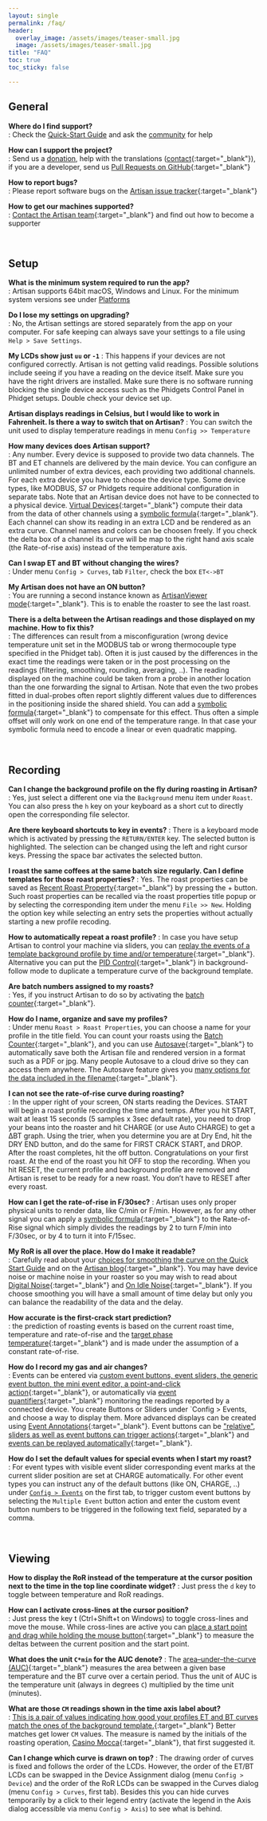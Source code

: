 ```yaml
---
layout: single
permalink: /faq/
header:
  overlay_image: /assets/images/teaser-small.jpg
  image: /assets/images/teaser-small.jpg
title: "FAQ"
toc: true
toc_sticky: false

---
```


## General


**Where do I find support?**  
: Check the [Quick-Start Guide](/docs/quick-start-guide/) and ask the [community](/docs/community/) for help

**How can I support the project?**  
: Send us a [donation](/donate/), help with the translations ([contact](https://artisan-roasterscope.blogspot.com/p/contact-me.html){:target="_blank"}), if you are a developer, send us [Pull Requests on GitHub](https://github.com/artisan-roaster-scope/artisan/pulls){:target="_blank"}

**How to report bugs?**  
: Please report software bugs on the [Artisan issue tracker](https://github.com/artisan-roaster-scope/artisan/issues){:target="_blank"}

**How to get our machines supported?**  
: [Contact the Artisan team](https://artisan-roasterscope.blogspot.com/p/contact-me.html){:target="_blank"} and find out how to become a supporter

<br>


## Setup


**What is the minimum system required to run the app?**  
: Artisan supports 64bit macOS, Windows and Linux. For the minimum system versions see under [Platforms](/about/)

**Do I lose my settings on upgrading?**  
: No, the Artisan settings are stored separately from the app on your computer.  For safe keeping can always save your settings to a file using `Help > Save Settings`.

**My LCDs show just `uu` or `-1`**
: This happens if your devices are not configured correctly.  Artisan is not getting valid readings.  Possible solutions include seeing if you have a reading on the device itself.  Make sure you have the right drivers are installed.  Make sure there is no software running blocking the single device access such as the Phidgets Control Panel in Phidget setups.  Double check your device set up. 

**Artisan displays readings in Celsius, but I would like to work in Fahrenheit. Is there a way to switch that on Artisan?** 
: You can switch the unit used to display temperature readings in menu `Config >> Temperature`

**How many devices does Artisan support?**  
: Any number. Every device is supposed to provide two data channels. The BT and ET channels are delivered by the main device. You can configure an unlimited number of extra devices, each providing two additional channels. For each extra device you have to choose the device type. Some device types, like MODBUS, S7 or Phidgets require additional configuration in separate tabs. Note that an Artisan device does not have to be connected to a physical device. [Virtual Devices](https://artisan-roasterscope.blogspot.com/2014/04/virtual-devices-and-symbolic-assignments.html){:target="_blank"} compute their data from the data of other channels using a [symbolic formula](https://artisan-roasterscope.blogspot.com/2019/11/symbolic-formulas-basics-new-variables.html){:target="_blank"}. Each channel can show its reading in an extra LCD and be rendered as an extra curve. Channel names and colors can be choosen freely. If you check the delta box of a channel its curve will be map to the right hand axis scale (the Rate-of-rise axis) instead of the temperature axis.

**Can I swap ET and BT without changing the wires?**  
: Under menu `Config > Curves`, tab `Filter`, check the box `ET<->BT`

**My Artisan does not have an ON button?**  
: You are running a second instance known as [ArtisanViewer mode](https://artisan-roasterscope.blogspot.com/2020/06/working-together-artisan-artisanviewer.html){:target="_blank"}.  This is to enable the roaster to see the last roast.  

**There is a delta between the Artisan readings and those displayed on my machine. How to fix this?**  
: The differences can result from a misconfiguration (wrong device temperature unit set in the MODBUS tab or wrong thermocouple type specified in the Phidget tab). Often it is just caused by the differences in the exact time the readings were taken or in the post processing on the readings (filtering, smoothing, rounding, averaging, ..). The reading displayed on the machine could be taken from a probe in another location than the one forwarding the signal to Artisan. Note that even the two probes fitted in dual-probes often report slightly different values due to differences in the positioning inside the shared shield. You can add a [symbolic formula](https://artisan-roasterscope.blogspot.com/2019/11/symbolic-formulas-basics-new-variables.html){:target="_blank"} to compensate for this effect. Thus often a simple offset will only work on one end of the temperature range. In that case your symbolic formula need to encode a linear or even quadratic mapping.



<br>

## Recording

**Can I change the background profile on the fly during roasting in Artisan?**
: Yes, just select a different one via the `Background` menu item under `Roast`. You can also press the `h` key on your keyboard as a short cut to directly open the corresponding file selector.

**Are there keyboard shortcuts to key in events?**
: There is a keyboard mode which is activated by pressing the `RETURN/ENTER` key. The selected button is highlighted. The selection can be changed using the left and right cursor keys. Pressing the space bar activates the selected button.

**I roast the same coffees at the same batch size regularly. Can I define templates for those roast properties?** 
: Yes. The roast properties can be saved as [Recent Roast Property](https://artisan-roasterscope.blogspot.com/2017/06/recent-roast-properties.html){:target="_blank"} by pressing the + button. Such roast properties can be recalled via the roast properties title popup or by selecting the corresponding item under the menu `File >> New`. Holding the option key while selecting an entry sets the properties without actually starting a new profile recoding.

**How to automatically repeat a roast profile?**
: In case you have setup Artisan to control your machine via sliders, you can [replay the events of a template background profile by time and/or temperature](https://artisan-roasterscope.blogspot.com/2017/10/profile-templates.html){:target="_blank"}. Alternative you can put the [PID Control](https://artisan-roasterscope.blogspot.com/2016/11/pid-control.html){:target="_blank"} in background-follow mode to duplicate a temperature curve of the background template.

**Are batch numbers assigned to my roasts?**  
: Yes, if you instruct Artisan to do so by activating the [batch counter](https://artisan-roasterscope.blogspot.com/2015/07/batch-counter.html){:target="_blank"}.

**How do I name, organize and save my profiles?**  
: Under menu `Roast > Roast Properties`, you can choose a name for your profile in the title field.  You can count your roasts using the [Batch Counter](https://artisan-roasterscope.blogspot.com/2015/07/batch-counter.html){:target="_blank"}, and you can use [Autosave](https://artisan-roasterscope.blogspot.com/2017/10/automatic-save.html){:target="_blank"} to automatically save both the Artisan file and rendered version in a format such as a PDF or jpg.  Many people Autosave to a cloud drive so they can access them anywhere.  The Autosave feature gives you [many options for the data included in the filename](https://artisan-roasterscope.blogspot.com/2020/05/autosave-file-naming.html){:target="_blank"}. 

**I can not see the rate-of-rise curve during roasting?**  
: In the upper right of your screen, ON starts reading the Devices. START will begin a roast profile recording the time and temps. After you hit START, wait at least 15 seconds (5 samples x 3sec default rate), you need to drop your beans into the roaster and hit CHARGE (or use Auto CHARGE) to get a ∆BT graph. Using the trier, when you determine you are at Dry End, hit the DRY END button, and do the same for FIRST CRACK START, and DROP. After the roast completes, hit the off button. Congratulations on your first roast. At the end of the roast you hit OFF to stop the recording. When you hit RESET, the current profile and background profile are removed and Artisan is reset to be ready for a new roast. You don’t have to RESET after every roast.

**How can I get the rate-of-rise in F/30sec?** 
: Artisan uses only proper physical units to render data, like C/min or F/min. However, as for any other signal you can apply a [symbolic formula](https://artisan-roasterscope.blogspot.com/2019/11/symbolic-formulas-basics-new-variables.html#30s){:target="_blank"} to the Rate-of-Rise signal which simply divides the readings by 2 to turn F/min into F/30sec, or by 4 to turn it into F/15sec.

**My RoR is all over the place. How do I make it readable?**  
: Carefully read about your [choices for smoothing the curve on the Quick Start Guide](/docs/curves/) and on the [Artisan blog](https://artisan-roasterscope.blogspot.com/2014/01/sampling-interval-smoothing-and-rate-of.html){:target="_blank"}.  You may have device noise or machine noise in your roaster so you may wish to read about [Digital Noise](https://artisan-roasterscope.blogspot.com/2017/06/digital-noise.html){:target="_blank"} and [On Idle Noise](https://artisan-roasterscope.blogspot.com/2019/03/on-idle-noise.html){:target="_blank"}.  If you choose smoothing you will have a small amount of time delay but only you can balance the readability of the data and the delay. 

**How accurate is the first-crack start prediction?**  
: the prediction of roasting events is based on the current roast time, temperature and rate-of-rise and the [target phase temperature](https://artisan-roasterscope.blogspot.com/2017/02/roast-phases-statistics-and-phases-lcds.html){:target="_blank"} and is made under the assumption of a constant rate-of-rise.

**How do I record my gas and air changes?**  
: Events can be entered via [custom event buttons, event sliders, the generic event button, the mini event editor, a point-and-click action](https://artisan-roasterscope.blogspot.de/2013/02/events-buttons-and-palettes.html){:target="_blank"}, or automatically via [event quantifiers](https://artisan-roasterscope.blogspot.de/2014/04/event-quantifiers.html){:target="_blank"} monitoring the readings reported by a connected device. You create Buttons or Sliders under `Config > Events, and choose a way to display them.  More advanced displays can be created using [Event Annotations](https://artisan-roasterscope.blogspot.com/2020/05/special-events-annotations.html){:target="_blank"}. Event buttons can be ["relative"](https://artisan-roasterscope.blogspot.de/2015/10/increasing-heat.html), [sliders as well as event buttons can trigger actions](https://artisan-roasterscope.blogspot.de/2016/08/fz-94-4-taking-control.html){:target="_blank"} and [events can be replayed automatically](https://artisan-roasterscope.blogspot.com/2017/10/profile-templates.html){:target="_blank"}.

**How do I set the default values for special events when I start my roast?**  
: For event types with visible event slider corresponding event marks at the current slider position are set at CHARGE automatically. For other event types you can instruct any of the default buttons (like ON, CHARGE, ..) under [`Config > Events`](/docs/events/) on the first tab, to trigger custom event buttons by selecting the `Multiple Event` button action and enter the custom event button numbers to be triggered in the following text field, separated by a comma.




<br>

## Viewing

**How to display the RoR instead of the temperature at the cursor position next to the time in the top line coordinate widget?** 
: Just press the `d` key to toggle between temperature and RoR readings.

**How can I activate cross-lines at the cursor position?**  
: Just press the key t (Ctrl+Shift+t on Windows) to toggle cross-lines and move the mouse. While cross-lines are active you can [place a start point and drag while holding the mouse button](https://artisan-roasterscope.blogspot.com/2017/12/artisan-v12.html){:target="_blank"} to measure the deltas between the current position and the start point.
 
**What does the unit `C*min` for the AUC denote?** 
: The [area–under–the-curve (AUC)](https://artisan-roasterscope.blogspot.com/2016/11/area-under-curve-auc.html){:target="_blank"} measures the area between a given base temperature and the BT curve over a certain period. Thus the unit of AUC is the temperature unit (always in degrees `C`) multiplied by the time unit (minutes).  

**What are those `CM` readings shown in the time axis label about?**  
: [This is a pair of values indicating how good your profiles ET and BT curves match the ones of the background template.](https://artisan-roasterscope.blogspot.com/2019/05/how-close.html){:target="_blank"} Better matches get lower `CM` values. The measure is named by the initials of the roasting operation, [Casino Mocca](https://casinomocca.com/){:target="_blank"}, that first suggested it.

**Can I change which curve is drawn on top?** 
: The drawing order of curves is fixed and follows the order of the LCDs. However, the order of the ET/BT LCDs can be swapped in the Device Assignment dialog (menu `Config > Device`) and the order of the RoR LCDs can be swapped in the Curves dialog (menu `Config > Curves`, first tab). Besides this you can hide curves temporarily by a click to their legend entry (activate the legend in the Axis dialog accessible via menu `Config > Axis`) to see what is behind.
